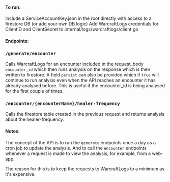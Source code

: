 #### To run: 

Include a ServiceAccountKey.json in the root directly with access to a firestore DB (or add your own DB logic)
Add WarcraftLogs credentials for ClientID and ClientSecret to internal/logs/warcraftlogs/client.go

#### Endpoints:

### `/generate/encounter` 
Calls WarcraftLogs for an encounter included in the request_body `encounter_id` which then runs analysis on the response which is then written to firestore. A field `persist` can also be provided which if `true` will continue to run analysis even when the API reaches an encounter it has already analysed before. This is useful if the encounter_id is being analysed for the first couple of times.

### `/encounter/{encounterName}/healer-frequency` 
Calls the firestore table created in the previous request and returns analysis about the healer-frequency. 

#### Notes:

The concept of the API is to run the `generate` endpoints once a day as a cron job to update the analysis. And to call the `encounter` endpoints whenever a request is made to view the analysis, for example, from a web-app. 

The reason for this is to keep the requests to WarcraftLogs to a minimum as it's expensive.
